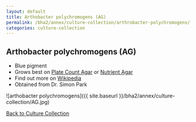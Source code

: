 ```yaml
---
layout: default
title: Arthobacter polychromogens (AG)
permalink: /bha2/annex/culture-collection/arthrobacter-polychromogens/
categories: culture-collection 
---
```


## Arthobacter polychromogens (AG) 

* Blue pigment
* Grows best on [Plate Count Agar](/bha2/annex/cultivation-media/plate-count-agar/) or [Nutrient Agar](/bha2/annex/cultivation-media/nutrient-agar/)
* Find out more on [Wikipedia](http://en.wikipedia.org/wiki/Arthrobacter)
* Obtained from Dr. Simon Park

![arthobacter polychromogens]({{ site.baseurl }}/bha2/annex/culture-collection/AG.jpg) 

[Back to Culture Collection](/bha2/annex/culture-collection/)
